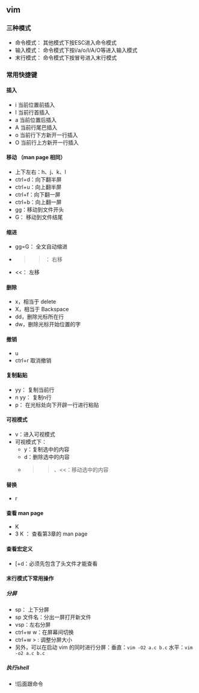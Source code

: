 ## vim

### 三种模式

* 命令模式： 其他模式下按ESC进入命令模式
* 输入模式： 命令模式下按i/a/o/I/A/O等进入输入模式
* 末行模式： 命令模式下按冒号进入末行模式

### 常用快捷键

#### 插入
* i 当前位置前插入
* I 当前行首插入
* a 当前位置后插入
* A 当前行尾巴插入
* o 当前行下方新开一行插入
* O 当前行上方新开一行插入

#### 移动 （man page 相同）
* 上下左右：h、j、k、l 
* ctrl+d：向下翻半屏
* ctrl+u：向上翻半屏
* ctrl+f：向下翻一屏
* ctrl+b：向上翻一屏
* gg：移动到文件开头
* G： 移动到文件结尾

#### 缩进
* gg=G： 全文自动缩进
* >>： 右移
* <<： 左移

#### 删除
* x，相当于 delete
* X，相当于 Backspace
* dd，删除光标所在行
* dw，删除光标开始位置的字

#### 撤销
* u
* ctrl+r 取消撤销

#### 复制黏贴
* yy： 复制当前行
* n yy： 复制n行
* p：  在光标处向下开辟一行进行粘贴

#### 可视模式
* v：进入可视模式
* 可视模式下：
	* y：复制选中的内容
	* d：删除选中的内容
	* >>、<<：移动选中的内容 

#### 替换
* r

#### 查看 man page
* K
* 3 K ： 查看第3章的 man page

#### 查看宏定义
* [+d：必须先包含了头文件才能查看

#### 末行模式下常用操作

##### 分屏
* sp： 上下分屏
* sp 文件名：分出一屏打开新文件
* vsp：左右分屏
* ctrl+w w：在屏幕间切换
* ctrl+w  > :  调整分屏大小
* 另外，可以在启动 vim 的同时进行分屏：垂直：`vim -O2 a.c b.c` 水平：`vim -o2 a.c b.c`

##### 执行shell
* !后面跟命令
